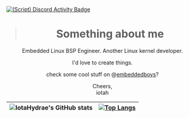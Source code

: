 [![(Script) Discord Activity Badge](https://badgen.net/badge/Playing%20Game/QQ%2C%204%20hours%2011%20minutes%20elapsed.?color=61d800&labelColor=00cd90&icon=discord)](https://github.com/IotaHydrae/IotaHydrae)

> <h1 align="center">Something about me</h1>
  
<div align="center">

Embedded Linux BSP Engineer. Another Linux kernel developer.

I'd love to create things.

check some cool stuff on @[embeddedboys](https://github.com/embeddedboys/)?

Cheers,</br>
iotah

| ![IotaHydrae's GitHub stats](https://github-readme-stats.vercel.app/api?username=IotaHydrae&show_icons=true&theme=buefy&hide_border=true) | [![Top Langs](https://github-readme-stats.vercel.app/api/top-langs/?username=IotaHydrae&layout=compact&hide_border=true)](https://github.com/anuraghazra/github-readme-stats) |
| ------------- | ------------- |
</div>
  

<!--
be happy.
-->
